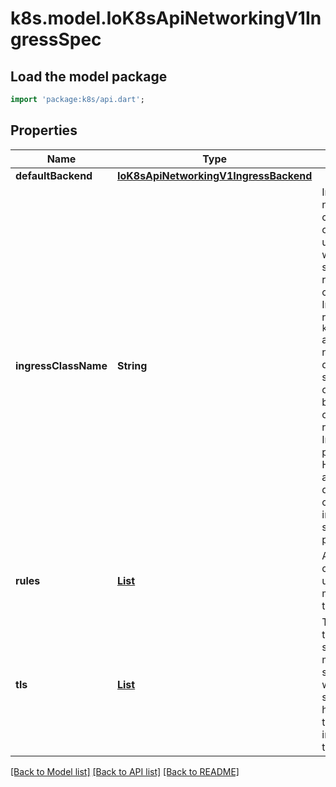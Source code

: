 # k8s.model.IoK8sApiNetworkingV1IngressSpec

## Load the model package
```dart
import 'package:k8s/api.dart';
```

## Properties
Name | Type | Description | Notes
------------ | ------------- | ------------- | -------------
**defaultBackend** | [**IoK8sApiNetworkingV1IngressBackend**](IoK8sApiNetworkingV1IngressBackend.md) |  | [optional] 
**ingressClassName** | **String** | IngressClassName is the name of an IngressClass cluster resource. Ingress controller implementations use this field to know whether they should be serving this Ingress resource, by a transitive connection (controller -> IngressClass -> Ingress resource). Although the `kubernetes.io/ingress.class` annotation (simple constant name) was never formally defined, it was widely supported by Ingress controllers to create a direct binding between Ingress controller and Ingress resources. Newly created Ingress resources should prefer using the field. However, even though the annotation is officially deprecated, for backwards compatibility reasons, ingress controllers should still honor that annotation if present. | [optional] 
**rules** | [**List<IoK8sApiNetworkingV1IngressRule>**](IoK8sApiNetworkingV1IngressRule.md) | A list of host rules used to configure the Ingress. If unspecified, or no rule matches, all traffic is sent to the default backend. | [optional] [default to const []]
**tls** | [**List<IoK8sApiNetworkingV1IngressTLS>**](IoK8sApiNetworkingV1IngressTLS.md) | TLS configuration. Currently the Ingress only supports a single TLS port, 443. If multiple members of this list specify different hosts, they will be multiplexed on the same port according to the hostname specified through the SNI TLS extension, if the ingress controller fulfilling the ingress supports SNI. | [optional] [default to const []]

[[Back to Model list]](../README.md#documentation-for-models) [[Back to API list]](../README.md#documentation-for-api-endpoints) [[Back to README]](../README.md)


